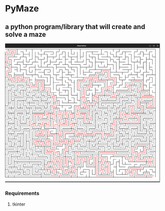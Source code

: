 # PyMaze
## a python program/library that will create and solve a maze

![PyMaze screenshot](https://github.com/conorgolden1/pymaze/blob/master/screenshots/pymaze_screenshot.png?raw=true)

### Requirements
1. tkinter
